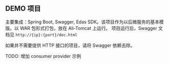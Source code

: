 ## DEMO 项目
主要集成：Spring Boot, Swagger, Edas SDK。该项目作为以后微服务的基本模版。以 WAR 包形式打包，放在 Ali-Tomcat 上运行。
项目运行后，Swagger 文档见 `http://{ip}:{port}/doc.html`

如果并不需要提供 HTTP 接口的项目，请将 Swagger 依赖去除。

TODO: 增加 consumer provider 示例

